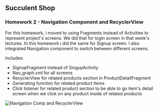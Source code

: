 ## Succulent Shop

### Homework 2 - Navigation Component and RecyclerView

For this homework, i moved to using Fragments instead of Activities to represent project's screens. We did that for login screen in that week's lectures. In this homework i did the same for Signup screen. I also integrated Navigation component to switch between different screens. 

Includes:

* SignupFragment instead of SingupActivity
* Nav_graph.xml for all screens
* RecyclerView for related products section in ProductDetailFragment
* Generating function for related product items
* Click listener for related product section to be able to go item's detail screen when we click on any product inside of related products


![Navigation Comp and RecyclerView](https://i.imgur.com/H5h7NzW.png)
